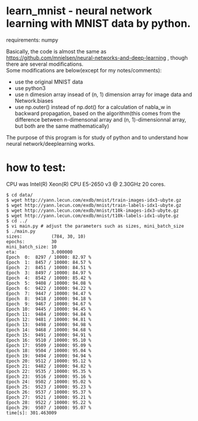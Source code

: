learn_mnist - neural network learning with MNIST data by python.
===
requirements: numpy  
  
Basically, the code is almost the same as https://github.com/mnielsen/neural-networks-and-deep-learning , though there are several modifications.  
Some modifications are below(except for my notes/comments):  
 * use the original MNIST data  
 * use python3  
 * use n dimesion array insead of (n, 1) dimension array for image data and Network.biases  
 * use np.outer() instead of np.dot() for a calculation of nabla_w in backward propagation, based on the algorithm(this comes from the difference between n-dimensonal array and (n, 1)-dimensionnal array, but both are the same mathematically)  
  
The purpose of this program is for study of python and to understand how neural network/deeplearning works.  

how to test:
====
CPU was Intel(R) Xeon(R) CPU E5-2650 v3 @ 2.30GHz 20 cores.
~~~
$ cd data/
$ wget http://yann.lecun.com/exdb/mnist/train-images-idx3-ubyte.gz
$ wget http://yann.lecun.com/exdb/mnist/train-labels-idx1-ubyte.gz
$ wget http://yann.lecun.com/exdb/mnist/t10k-images-idx3-ubyte.gz
$ wget http://yann.lecun.com/exdb/mnist/t10k-labels-idx1-ubyte.gz
$ cd ../
$ vi main.py # adjust the parameters such as sizes, mini_batch_size
$ ./main.py
sizes:           (784, 30, 10)
epochs:          30
mini_batch_size: 10
eta:             3.000000
Epoch  0:  8297 / 10000: 82.97 %
Epoch  1:  8457 / 10000: 84.57 %
Epoch  2:  8451 / 10000: 84.51 %
Epoch  3:  8497 / 10000: 84.97 %
Epoch  4:  8542 / 10000: 85.42 %
Epoch  5:  9408 / 10000: 94.08 %
Epoch  6:  9422 / 10000: 94.22 %
Epoch  7:  9447 / 10000: 94.47 %
Epoch  8:  9418 / 10000: 94.18 %
Epoch  9:  9467 / 10000: 94.67 %
Epoch 10:  9445 / 10000: 94.45 %
Epoch 11:  9484 / 10000: 94.84 %
Epoch 12:  9481 / 10000: 94.81 %
Epoch 13:  9498 / 10000: 94.98 %
Epoch 14:  9468 / 10000: 94.68 %
Epoch 15:  9491 / 10000: 94.91 %
Epoch 16:  9510 / 10000: 95.10 %
Epoch 17:  9509 / 10000: 95.09 %
Epoch 18:  9504 / 10000: 95.04 %
Epoch 19:  9494 / 10000: 94.94 %
Epoch 20:  9512 / 10000: 95.12 %
Epoch 21:  9482 / 10000: 94.82 %
Epoch 22:  9535 / 10000: 95.35 %
Epoch 23:  9516 / 10000: 95.16 %
Epoch 24:  9502 / 10000: 95.02 %
Epoch 25:  9523 / 10000: 95.23 %
Epoch 26:  9537 / 10000: 95.37 %
Epoch 27:  9521 / 10000: 95.21 %
Epoch 28:  9522 / 10000: 95.22 %
Epoch 29:  9507 / 10000: 95.07 %
time[s]: 301.463009
~~~
